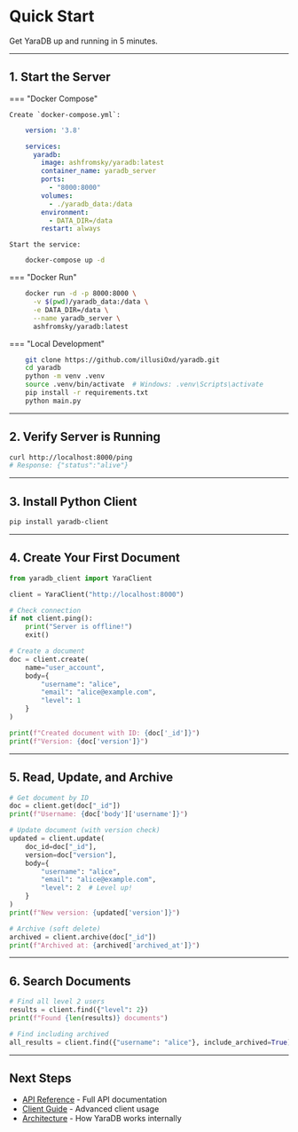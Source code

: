 # Quick Start

Get YaraDB up and running in 5 minutes.

---

## 1. Start the Server

=== "Docker Compose"

    Create `docker-compose.yml`:
```yaml
    version: '3.8'

    services:
      yaradb:
        image: ashfromsky/yaradb:latest
        container_name: yaradb_server
        ports:
          - "8000:8000"
        volumes:
          - ./yaradb_data:/data
        environment:
          - DATA_DIR=/data
        restart: always
```

    Start the service:
```bash
    docker-compose up -d
```

=== "Docker Run"
```bash
    docker run -d -p 8000:8000 \
      -v $(pwd)/yaradb_data:/data \
      -e DATA_DIR=/data \
      --name yaradb_server \
      ashfromsky/yaradb:latest
```

=== "Local Development"
```bash
    git clone https://github.com/illusiOxd/yaradb.git
    cd yaradb
    python -m venv .venv
    source .venv/bin/activate  # Windows: .venv\Scripts\activate
    pip install -r requirements.txt
    python main.py
```

---

## 2. Verify Server is Running
```bash
curl http://localhost:8000/ping
# Response: {"status":"alive"}
```

---

## 3. Install Python Client
```bash
pip install yaradb-client
```

---

## 4. Create Your First Document
```python
from yaradb_client import YaraClient

client = YaraClient("http://localhost:8000")

# Check connection
if not client.ping():
    print("Server is offline!")
    exit()

# Create a document
doc = client.create(
    name="user_account",
    body={
        "username": "alice",
        "email": "alice@example.com",
        "level": 1
    }
)

print(f"Created document with ID: {doc['_id']}")
print(f"Version: {doc['version']}")
```

---

## 5. Read, Update, and Archive
```python
# Get document by ID
doc = client.get(doc["_id"])
print(f"Username: {doc['body']['username']}")

# Update document (with version check)
updated = client.update(
    doc_id=doc["_id"],
    version=doc["version"],
    body={
        "username": "alice",
        "email": "alice@example.com",
        "level": 2  # Level up!
    }
)
print(f"New version: {updated['version']}")

# Archive (soft delete)
archived = client.archive(doc["_id"])
print(f"Archived at: {archived['archived_at']}")
```

---

## 6. Search Documents
```python
# Find all level 2 users
results = client.find({"level": 2})
print(f"Found {len(results)} documents")

# Find including archived
all_results = client.find({"username": "alice"}, include_archived=True)
```

---

## Next Steps

- [API Reference](api.md) - Full API documentation
- [Client Guide](client.md) - Advanced client usage
- [Architecture](architecture/wal.md) - How YaraDB works internally